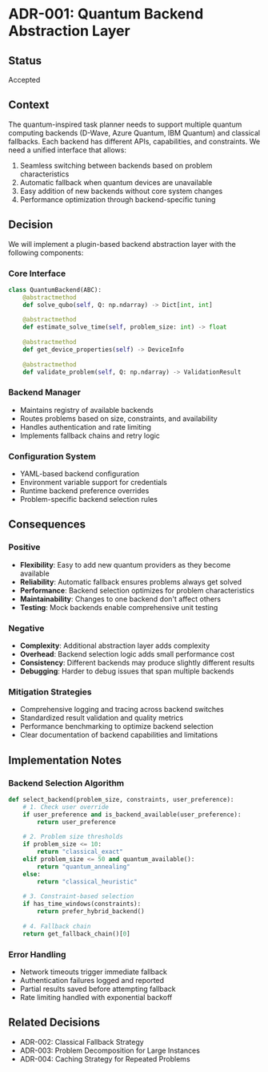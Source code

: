 # ADR-001: Quantum Backend Abstraction Layer

## Status
Accepted

## Context
The quantum-inspired task planner needs to support multiple quantum computing backends (D-Wave, Azure Quantum, IBM Quantum) and classical fallbacks. Each backend has different APIs, capabilities, and constraints. We need a unified interface that allows:

1. Seamless switching between backends based on problem characteristics
2. Automatic fallback when quantum devices are unavailable
3. Easy addition of new backends without core system changes
4. Performance optimization through backend-specific tuning

## Decision
We will implement a plugin-based backend abstraction layer with the following components:

### Core Interface
```python
class QuantumBackend(ABC):
    @abstractmethod
    def solve_qubo(self, Q: np.ndarray) -> Dict[int, int]
    
    @abstractmethod
    def estimate_solve_time(self, problem_size: int) -> float
    
    @abstractmethod
    def get_device_properties(self) -> DeviceInfo
    
    @abstractmethod
    def validate_problem(self, Q: np.ndarray) -> ValidationResult
```

### Backend Manager
- Maintains registry of available backends
- Routes problems based on size, constraints, and availability
- Handles authentication and rate limiting
- Implements fallback chains and retry logic

### Configuration System
- YAML-based backend configuration
- Environment variable support for credentials
- Runtime backend preference overrides
- Problem-specific backend selection rules

## Consequences

### Positive
- **Flexibility**: Easy to add new quantum providers as they become available
- **Reliability**: Automatic fallback ensures problems always get solved
- **Performance**: Backend selection optimizes for problem characteristics
- **Maintainability**: Changes to one backend don't affect others
- **Testing**: Mock backends enable comprehensive unit testing

### Negative
- **Complexity**: Additional abstraction layer adds complexity
- **Overhead**: Backend selection logic adds small performance cost
- **Consistency**: Different backends may produce slightly different results
- **Debugging**: Harder to debug issues that span multiple backends

### Mitigation Strategies
- Comprehensive logging and tracing across backend switches
- Standardized result validation and quality metrics
- Performance benchmarking to optimize backend selection
- Clear documentation of backend capabilities and limitations

## Implementation Notes

### Backend Selection Algorithm
```python
def select_backend(problem_size, constraints, user_preference):
    # 1. Check user override
    if user_preference and is_backend_available(user_preference):
        return user_preference
    
    # 2. Problem size thresholds
    if problem_size <= 10:
        return "classical_exact"
    elif problem_size <= 50 and quantum_available():
        return "quantum_annealing"
    else:
        return "classical_heuristic"
    
    # 3. Constraint-based selection
    if has_time_windows(constraints):
        return prefer_hybrid_backend()
    
    # 4. Fallback chain
    return get_fallback_chain()[0]
```

### Error Handling
- Network timeouts trigger immediate fallback
- Authentication failures logged and reported
- Partial results saved before attempting fallback
- Rate limiting handled with exponential backoff

## Related Decisions
- ADR-002: Classical Fallback Strategy
- ADR-003: Problem Decomposition for Large Instances
- ADR-004: Caching Strategy for Repeated Problems